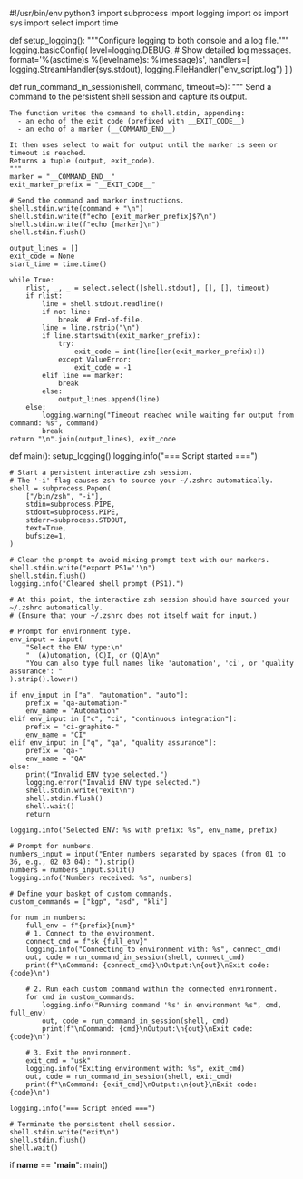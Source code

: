 #!/usr/bin/env python3
import subprocess
import logging
import os
import sys
import select
import time

def setup_logging():
    """Configure logging to both console and a log file."""
    logging.basicConfig(
        level=logging.DEBUG,  # Show detailed log messages.
        format='%(asctime)s %(levelname)s: %(message)s',
        handlers=[
            logging.StreamHandler(sys.stdout),
            logging.FileHandler("env_script.log")
        ]
    )

def run_command_in_session(shell, command, timeout=5):
    """
    Send a command to the persistent shell session and capture its output.
    
    The function writes the command to shell.stdin, appending:
      - an echo of the exit code (prefixed with __EXIT_CODE__)
      - an echo of a marker (__COMMAND_END__)
    
    It then uses select to wait for output until the marker is seen or timeout is reached.
    Returns a tuple (output, exit_code).
    """
    marker = "__COMMAND_END__"
    exit_marker_prefix = "__EXIT_CODE__"
    
    # Send the command and marker instructions.
    shell.stdin.write(command + "\n")
    shell.stdin.write(f"echo {exit_marker_prefix}$?\n")
    shell.stdin.write(f"echo {marker}\n")
    shell.stdin.flush()
    
    output_lines = []
    exit_code = None
    start_time = time.time()
    
    while True:
        rlist, _, _ = select.select([shell.stdout], [], [], timeout)
        if rlist:
            line = shell.stdout.readline()
            if not line:
                break  # End-of-file.
            line = line.rstrip("\n")
            if line.startswith(exit_marker_prefix):
                try:
                    exit_code = int(line[len(exit_marker_prefix):])
                except ValueError:
                    exit_code = -1
            elif line == marker:
                break
            else:
                output_lines.append(line)
        else:
            logging.warning("Timeout reached while waiting for output from command: %s", command)
            break
    return "\n".join(output_lines), exit_code

def main():
    setup_logging()
    logging.info("=== Script started ===")
    
    # Start a persistent interactive zsh session.
    # The '-i' flag causes zsh to source your ~/.zshrc automatically.
    shell = subprocess.Popen(
        ["/bin/zsh", "-i"],
        stdin=subprocess.PIPE,
        stdout=subprocess.PIPE,
        stderr=subprocess.STDOUT,
        text=True,
        bufsize=1,
    )
    
    # Clear the prompt to avoid mixing prompt text with our markers.
    shell.stdin.write("export PS1=''\n")
    shell.stdin.flush()
    logging.info("Cleared shell prompt (PS1).")
    
    # At this point, the interactive zsh session should have sourced your ~/.zshrc automatically.
    # (Ensure that your ~/.zshrc does not itself wait for input.)
    
    # Prompt for environment type.
    env_input = input(
        "Select the ENV type:\n"
        "  (A)utomation, (C)I, or (Q)A\n"
        "You can also type full names like 'automation', 'ci', or 'quality assurance': "
    ).strip().lower()
    
    if env_input in ["a", "automation", "auto"]:
        prefix = "qa-automation-"
        env_name = "Automation"
    elif env_input in ["c", "ci", "continuous integration"]:
        prefix = "ci-graphite-"
        env_name = "CI"
    elif env_input in ["q", "qa", "quality assurance"]:
        prefix = "qa-"
        env_name = "QA"
    else:
        print("Invalid ENV type selected.")
        logging.error("Invalid ENV type selected.")
        shell.stdin.write("exit\n")
        shell.stdin.flush()
        shell.wait()
        return

    logging.info("Selected ENV: %s with prefix: %s", env_name, prefix)
    
    # Prompt for numbers.
    numbers_input = input("Enter numbers separated by spaces (from 01 to 36, e.g., 02 03 04): ").strip()
    numbers = numbers_input.split()
    logging.info("Numbers received: %s", numbers)
    
    # Define your basket of custom commands.
    custom_commands = ["kgp", "asd", "kli"]
    
    for num in numbers:
        full_env = f"{prefix}{num}"
        # 1. Connect to the environment.
        connect_cmd = f"sk {full_env}"
        logging.info("Connecting to environment with: %s", connect_cmd)
        out, code = run_command_in_session(shell, connect_cmd)
        print(f"\nCommand: {connect_cmd}\nOutput:\n{out}\nExit code: {code}\n")
        
        # 2. Run each custom command within the connected environment.
        for cmd in custom_commands:
            logging.info("Running command '%s' in environment %s", cmd, full_env)
            out, code = run_command_in_session(shell, cmd)
            print(f"\nCommand: {cmd}\nOutput:\n{out}\nExit code: {code}\n")
        
        # 3. Exit the environment.
        exit_cmd = "usk"
        logging.info("Exiting environment with: %s", exit_cmd)
        out, code = run_command_in_session(shell, exit_cmd)
        print(f"\nCommand: {exit_cmd}\nOutput:\n{out}\nExit code: {code}\n")
    
    logging.info("=== Script ended ===")
    
    # Terminate the persistent shell session.
    shell.stdin.write("exit\n")
    shell.stdin.flush()
    shell.wait()

if __name__ == "__main__":
    main()
